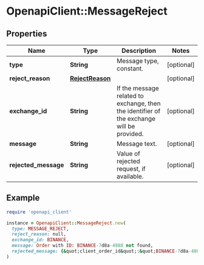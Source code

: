 # OpenapiClient::MessageReject

## Properties

| Name | Type | Description | Notes |
| ---- | ---- | ----------- | ----- |
| **type** | **String** | Message type, constant. | [optional] |
| **reject_reason** | [**RejectReason**](RejectReason.md) |  | [optional] |
| **exchange_id** | **String** | If the message related to exchange, then the identifier of the exchange will be provided. | [optional] |
| **message** | **String** | Message text. | [optional] |
| **rejected_message** | **String** | Value of rejected request, if available. | [optional] |

## Example

```ruby
require 'openapi_client'

instance = OpenapiClient::MessageReject.new(
  type: MESSAGE_REJECT,
  reject_reason: null,
  exchange_id: BINANCE,
  message: Order with ID: BINANCE-7d8a-4888 not found,
  rejected_message: {&quot;client_order_id&quot;:&quot;BINANCE-7d8a-4888&quot;,&quot;exchange_id&quot;:&quot;BINANCE&quot;,&quot;type&quot;:&quot;ORDER_CANCEL_SINGLE_REQUEST&quot;}
)
```

